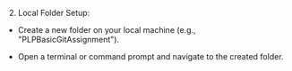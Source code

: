 2. Local Folder Setup:

  - Create a new folder on your local machine (e.g., "PLPBasicGitAssignment").

  - Open a terminal or command prompt and navigate to the created folder.
